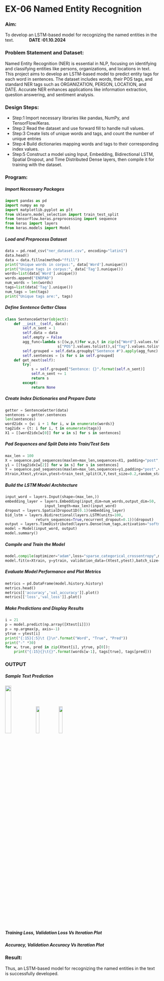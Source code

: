 # EX-06 Named Entity Recognition
### Aim:
To develop an LSTM-based model for recognizing the named entities in the text. &emsp;&emsp;&emsp; **DATE :01.10.2024**

### Problem Statement and Dataset:
Named Entity Recognition (NER) is essential in NLP, focusing on identifying and classifying entities like persons, organizations, and locations in text. This project aims to develop an LSTM-based model to predict entity tags for each word in sentences. The dataset includes words, their POS tags, and standard NER tags such as ORGANIZATION, PERSON, LOCATION, and DATE. Accurate NER enhances applications like information extraction, question answering, and sentiment analysis.
### Design Steps:
- Step:1 Import necessary libraries like pandas, NumPy, and TensorFlow/Keras.   
- Step:2 Read the dataset and use forward fill to handle null values.
- Step:3 Create lists of unique words and tags, and count the number of unique entries
- Step:4 Build dictionaries mapping words and tags to their corresponding index values.
- Step:5 Construct a model using Input, Embedding, Bidirectional LSTM, Spatial Dropout, and Time Distributed Dense layers, then compile it for training with the dataset.
### Program:
##### Import Necessary Packages
```Python
import pandas as pd
import numpy as np
import matplotlib.pyplot as plt
from sklearn.model_selection import train_test_split
from tensorflow.keras.preprocessing import sequence
from keras import layers
from keras.models import Model
```
##### Load and Preprocess Dataset
```Python
data = pd.read_csv("ner_dataset.csv", encoding="latin1")
data.head()
data = data.fillna(method="ffill")
print("Unique words in corpus:", data['Word'].nunique())
print("Unique tags in corpus:", data['Tag'].nunique())
words=list(data['Word'].unique())
words.append("ENDPAD")
num_words = len(words)
tags=list(data['Tag'].unique())
num_tags = len(tags)
print("Unique tags are:", tags)
```
##### Define Sentence Getter Class
```Python
class SentenceGetter(object):
    def __init__(self, data):
        self.n_sent = 1
        self.data = data
        self.empty = False
        agg_func=lambda s:[(w,p,t)for w,p,t in zip(s["Word"].values.tolist(),
                        s["POS"].values.tolist(),s["Tag"].values.tolist())]
        self.grouped = self.data.groupby("Sentence #").apply(agg_func)
        self.sentences = [s for s in self.grouped]  
    def get_next(self):
        try:
            s = self.grouped["Sentence: {}".format(self.n_sent)]
            self.n_sent += 1
            return s
        except:
            return None
```
##### Create Index Dictionaries and Prepare Data
```Python
getter = SentenceGetter(data)
sentences = getter.sentences
len(sentences)
word2idx = {w: i + 1 for i, w in enumerate(words)}
tag2idx = {t: i for i, t in enumerate(tags)}
X1 = [[word2idx[w[0]] for w in s] for s in sentences]
```
##### Pad Sequences and Split Data into Train/Test Sets
```Python
max_len = 100
X = sequence.pad_sequences(maxlen=max_len,sequences=X1, padding="post",value=num_words-1)
y1 = [[tag2idx[w[2]] for w in s] for s in sentences]
Y = sequence.pad_sequences(maxlen=max_len,sequences=y1,padding="post",value=tag2idx["O"])
Xtrain,Xtest,ytrain,ytest=train_test_split(X,Y,test_size=0.2,random_state=1)
```
##### Build the LSTM Model Architecture
```Python
input_word = layers.Input(shape=(max_len,))  
embedding_layer = layers.Embedding(input_dim=num_words,output_dim=50,
                  input_length=max_len)(input_word)
dropout = layers.SpatialDropout1D(0.1)(embedding_layer)
bid_lstm = layers.Bidirectional(layers.LSTM(units=100,
              return_sequences=True,recurrent_dropout=0.1))(dropout)
output = layers.TimeDistributed(layers.Dense(num_tags,activation="softmax"))(bid_lstm)
model = Model(input_word, output)  
model.summary()
```
##### Compile and Train the Model
```Python
model.compile(optimizer="adam",loss="sparse_categorical_crossentropy",metrics=["accuracy"])
model.fit(x=Xtrain, y=ytrain, validation_data=(Xtest,ytest),batch_size=50,epochs=3,)
```
##### Evaluate Model Performance and Plot Metrics
```Python
metrics = pd.DataFrame(model.history.history)
metrics.head()
metrics[['accuracy','val_accuracy']].plot()
metrics[['loss','val_loss']].plot()
```
##### Make Predictions and Display Results
```Python
i = 21
p = model.predict(np.array([Xtest[i]]))
p = np.argmax(p, axis=-1)
ytrue = ytest[i]
print("{:15}{:5}\t {}\n".format("Word", "True", "Pred"))
print("-" *30)
for w, true, pred in zip(Xtest[i], ytrue, p[0]):
    print("{:15}{}\t{}".format(words[w-1], tags[true], tags[pred]))
```

### OUTPUT

##### Sample Text Prediction
<img height=20% src="https://github.com/user-attachments/assets/665c6895-7912-41b4-966d-454004c443af"><img height=15% src="https://github.com/user-attachments/assets/8d73fcbf-b641-4a88-8ce5-3633d67e266d"><img height=15% src="https://github.com/user-attachments/assets/2dc8212d-041d-4fba-80bf-b4e69ff4c65e">


##### Training Loss, Validation Loss Vs Iteration Plot  


##### Accuracy, Validation Accuracy Vs Iteration Plot








### Result:
Thus, an LSTM-based model for recognizing the named entities in the text is successfully developed.
